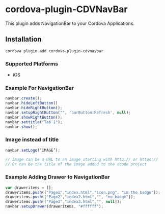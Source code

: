 
# cordova-plugin-CDVNavBar

This plugin adds NavigationBar to your Cordova Applications.

## Installation

    cordova plugin add cordova-plugin-cdvnavbar


### Supported Platforms

- iOS

### Example For NavigationBar

```javascript
navbar.create();
navbar.hideLeftButton()
navbar.hideRightButton();
navbar.setupRightButton("", 'barButton:Refresh', null);
navbar.showRightButton();
navbar.settitle("Tab 1");
navbar.show();
```

### Image instead of title
```javascript
navbar.setLogo(‘IMAGE’);

// Image can be a URL to an image starting with http:// or https://
// Or can be the title of the image added to the xcode project
```

### Example Adding Drawer to NavigationBar
```javascript
var draweritems = [];
draweritems.push(["Page1","index.html","icon.png", "im the badge"]);
draweritems.push(["Page2","index2.html","", "no badge"]);
draweritems.push(["Page3","index3.html","", null]);
navbar.setupDrawer(draweritems, "#ffffff");
```
